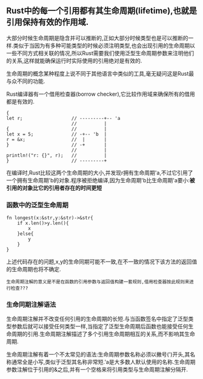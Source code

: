 ## Rust中的每一个引用都有其生命周期(lifetime),也就是引用保持有效的作用域.

大部分时候生命周期是隐含并可以推断的,正如大部分时候类型也是可以推断的一样.类似于当因为有多种可能类型的时候必须注明类型,也会出现引用的生命周期以一些不同方式相关联的情况,所以Rust需要我们使用泛型生命周期参数来注明他们的关系,这样就能确保运行时实际使用的引用绝对是有效的.

生命周期的概念某种程度上说不同于其他语言中类似的工具,毫无疑问这是Rust最与众不同的功能.

Rust编译器有一个借用检查器(borrow checker),它比较作用域来确保所有的借用都是有效的.
```
{
let r;                  // ---------+-- 'a
                        //          |
{                       //          |
let x = 5;              // -+-- 'b  |
r = &x;                 //  |       |
}                       // -+       |
                        //          |
println!("r: {}", r);   //          |
}                       // ---------+
```
在编译时,Rust比较这两个生命周期的大小,并发现r拥有生命周期'a,不过它引用了一个拥有生命周期'b的对象.程序被拒绝编译,因为生命周期'b比生命周期'a要小:**被引用的对象比它的引用者存在的时间更短**

### 函数中的泛型生命周期

```
fn longest(x:&str,y:&str)->&str{
    if x.len()>y.len(){
        x
    }else{
        y
    }
}
```
上述代码存在的问题,x,y的生命同期可能不一致,在不一致的情况下该方法的返回值的生命周期也将不确定.

    生命周期注解的意义是不是在函数的引用参数与返回值构建一套规则,借用检查器按此规则来进行检查???

### 生命同期注解语法
生命周期注解并不改变任何引用的生命周期的长短.与当函数签名中指定了泛型类型参数后就可以接受任何类型一样,当指定了泛型生命周期后函数也能接受任何生命周期的引用.生命周期注解描述了多个引用生命周期相互的关系,而不影响其生命周期.

生命周期注解有着一个不太常见的语法:生命周期参数名称必须以撇号(')开头,其名称通常全是小写,类似于泛型其名称非常短.'a是大多数人默认使用的名称.生命周期参数注解位于引用的&之后,并有一个空格来将引用类型与生命周期注解分隔开.


